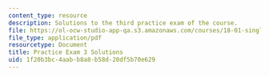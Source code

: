 ```yaml
---
content_type: resource
description: Solutions to the third practice exam of the course.
file: https://ol-ocw-studio-app-qa.s3.amazonaws.com/courses/18-01-single-variable-calculus-fall-2006/1f20b3bc4aabb8a8b58d20df5b70e629_prexam3bsol.pdf
file_type: application/pdf
resourcetype: Document
title: Practice Exam 3 Solutions
uid: 1f20b3bc-4aab-b8a8-b58d-20df5b70e629
---
```

